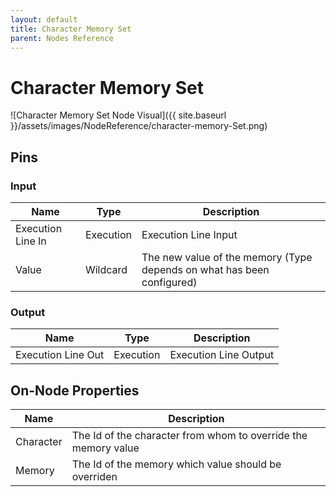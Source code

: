 ```yaml
---
layout: default
title: Character Memory Set
parent: Nodes Reference
---
```

# Character Memory Set

![Character Memory Set Node Visual]({{ site.baseurl }}/assets/images/NodeReference/character-memory-Set.png)

## Pins

### Input

| Name | Type | Description |
| --- | --- | --- |
| Execution Line In | Execution | Execution Line Input |
| Value | Wildcard | The new value of the memory (Type depends on what has been configured) |

### Output

| Name | Type | Description |
| --- | --- | --- |
| Execution Line Out | Execution | Execution Line Output |

## On-Node Properties

| Name | Description |
| --- | --- |
| Character | The Id of the character from whom to override the memory value |
| Memory | The Id of the memory which value should be overriden |
